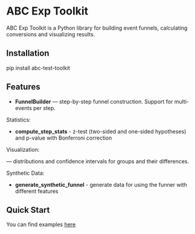 # ABC Exp Toolkit 

ABC Exp Toolkit is a Python library for building event funnels, calculating conversions and visualizing results.

## Installation

pip install abc-test-toolkit

## Features

- **FunnelBuilder** — step-by-step funnel construction. Support for multi-events per step.

Statistics:

- **compute_step_stats** - z-test (two-sided and one-sided hypotheses) and p-value with Bonferroni correction  

Visualization:

— distributions and confidence intervals for groups and their differences.

Synthetic Data:

- **generate_synthetic_funnel** - generate data for using the funner with different features 

## Quick Start 

You can find examples [here](https://github.com/wellbel123/abc-exp-toolkit/examples.ipynb)
